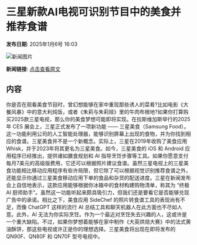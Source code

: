 # 三星新款AI电视可识别节目中的美食并推荐食谱

**发布日期**: 2025年1月6号 16:03

![新闻图片](https://pic.chinaz.com/picmap/202005281121480777_27.jpg)

**新闻链接**: [点击查看原文](https://www.aibase.com/zh/news/14497)

## 内容

你是否在观看美食节目时，曾幻想能够在家中重现那些诱人的菜肴?比如电影《大餐风暴》中的意大利炖饭，或者《朱莉与朱莉娅》里的牛肉布根地?如果你打算购买2025款三星电视，那么你的美食梦想可能即将实现。在拉斯维加斯举行的2025年 CES 展会上，三星正式发布了一项新功能 —— 三星美食（Samsung Food）。这一功能利用公司的人工智能处理器，能够识别屏幕上出现的食物，并为你找到相应的食谱。三星美食并不是一个新概念。实际上，三星在2019年收购了美食应用 Whisk，并于2023年将其更名为三星美食。如今，三星美食的 iOS 和 Android 应用程序已经推出，提供诸如膳食规划和 AI 指导烹饪步骤等工具。如果你愿意支付每月7美元的高级版费用，它还可以根据照片建议食谱。虽然三星电视上的三星美食功能相比移动应用程序有些许局限，但它除了可以根据视觉识别推荐食谱之外，还能显示你通过三星美食移动应用下单的食品和杂货的配送进度。三星在新闻发布会上自信地表示，这款应用能够根据你冰箱中的食材构建购物清单，称其为 “终极AI 厨师助手”。虽然这一功能听起来颇具吸引力，但我们还是要看它是否能够兑现广告中的承诺。相比之下，美食应用 SideChef 的照片转食谱工具的表现尚有不足，而像 ChatGPT 这样的流行 AI 总结工具和聊天机器人在此方面也不尽如人意。此外，AI 无法为你实际烹饪。作为一个最近对烹饪失去兴趣的人，这或许是一个重大缺陷。不过，如果你梦想着能够在家中制作《大英烘焙大赛》中的法式黄油酥饼，那这些电视或许正是你的理想选择。三星美食将出现在即将发布的 QN90F、QN80F 和 QN70F 型号电视中。
